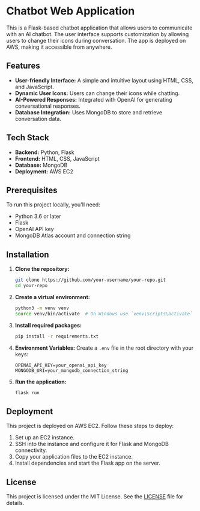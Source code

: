 
# Chatbot Web Application

This is a Flask-based chatbot application that allows users to communicate with an AI chatbot. The user interface supports customization by allowing users to change their icons during conversation. The app is deployed on AWS, making it accessible from anywhere.

## Features
- **User-friendly Interface:** A simple and intuitive layout using HTML, CSS, and JavaScript.
- **Dynamic User Icons:** Users can change their icons while chatting.
- **AI-Powered Responses:** Integrated with OpenAI for generating conversational responses.
- **Database Integration:** Uses MongoDB to store and retrieve conversation data.

## Tech Stack
- **Backend:** Python, Flask
- **Frontend:** HTML, CSS, JavaScript
- **Database:** MongoDB
- **Deployment:** AWS EC2

## Prerequisites
To run this project locally, you'll need:
- Python 3.6 or later
- Flask
- OpenAI API key
- MongoDB Atlas account and connection string

## Installation

1. **Clone the repository:**
   ```bash
   git clone https://github.com/your-username/your-repo.git
   cd your-repo
   ```

2. **Create a virtual environment:**
   ```bash
   python3 -m venv venv
   source venv/bin/activate  # On Windows use `venv\Scripts\activate`
   ```

3. **Install required packages:**
   ```bash
   pip install -r requirements.txt
   ```

4. **Environment Variables:** Create a `.env` file in the root directory with your keys:
   ```
   OPENAI_API_KEY=your_openai_api_key
   MONGODB_URI=your_mongodb_connection_string
   ```

5. **Run the application:**
   ```bash
   flask run
   ```

## Deployment
This project is deployed on AWS EC2. Follow these steps to deploy:
1. Set up an EC2 instance.
2. SSH into the instance and configure it for Flask and MongoDB connectivity.
3. Copy your application files to the EC2 instance.
4. Install dependencies and start the Flask app on the server.

## License
This project is licensed under the MIT License. See the [LICENSE](LICENSE) file for details.
